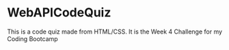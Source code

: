 # WebAPICodeQuiz
This is a code quiz made from HTML/CSS. It is the Week 4 Challenge for my Coding Bootcamp
